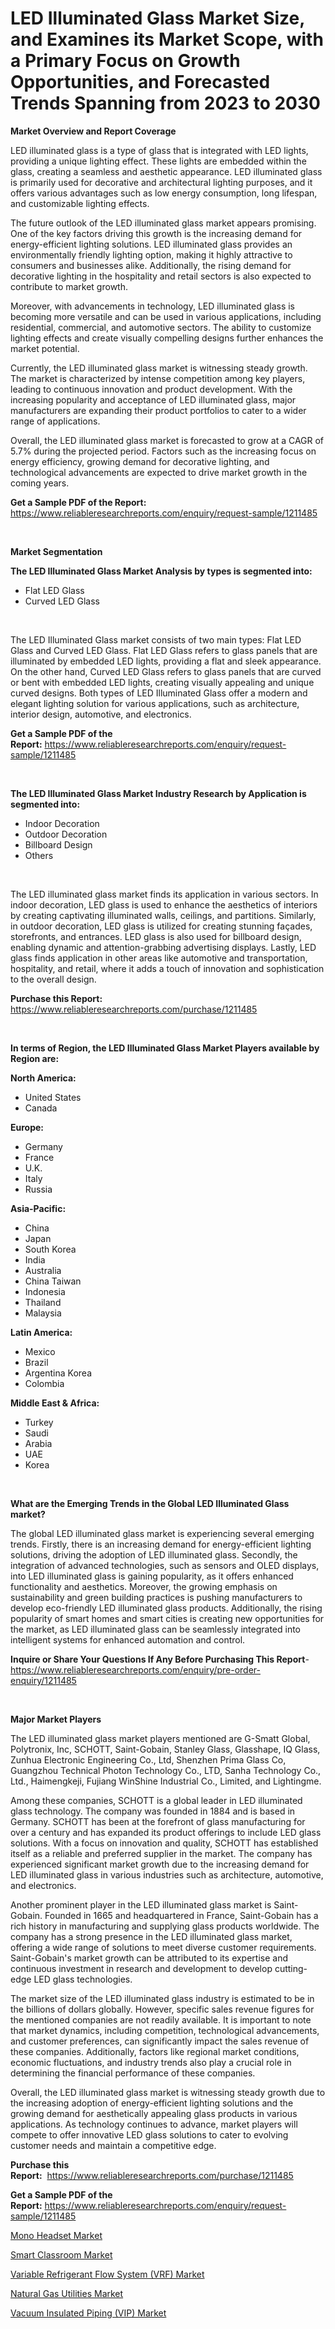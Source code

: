 <p><h1>LED Illuminated Glass Market Size, and Examines its Market Scope, with a Primary Focus on Growth Opportunities, and Forecasted Trends Spanning from 2023 to 2030</h1></p><p><strong>Market Overview and Report Coverage</strong></p>
<p><p>LED illuminated glass is a type of glass that is integrated with LED lights, providing a unique lighting effect. These lights are embedded within the glass, creating a seamless and aesthetic appearance. LED illuminated glass is primarily used for decorative and architectural lighting purposes, and it offers various advantages such as low energy consumption, long lifespan, and customizable lighting effects.</p><p>The future outlook of the LED illuminated glass market appears promising. One of the key factors driving this growth is the increasing demand for energy-efficient lighting solutions. LED illuminated glass provides an environmentally friendly lighting option, making it highly attractive to consumers and businesses alike. Additionally, the rising demand for decorative lighting in the hospitality and retail sectors is also expected to contribute to market growth.</p><p>Moreover, with advancements in technology, LED illuminated glass is becoming more versatile and can be used in various applications, including residential, commercial, and automotive sectors. The ability to customize lighting effects and create visually compelling designs further enhances the market potential.</p><p>Currently, the LED illuminated glass market is witnessing steady growth. The market is characterized by intense competition among key players, leading to continuous innovation and product development. With the increasing popularity and acceptance of LED illuminated glass, major manufacturers are expanding their product portfolios to cater to a wider range of applications.</p><p>Overall, the LED illuminated glass market is forecasted to grow at a CAGR of 5.7% during the projected period. Factors such as the increasing focus on energy efficiency, growing demand for decorative lighting, and technological advancements are expected to drive market growth in the coming years.</p></p>
<p><strong>Get a Sample PDF of the Report:</strong> <a href="https://www.reliableresearchreports.com/enquiry/request-sample/1211485">https://www.reliableresearchreports.com/enquiry/request-sample/1211485</a></p>
<p>&nbsp;</p>
<p><strong>Market Segmentation</strong></p>
<p><strong>The LED Illuminated Glass Market Analysis by types is segmented into:</strong></p>
<p><ul><li>Flat LED Glass</li><li>Curved LED Glass</li></ul></p>
<p>&nbsp;</p>
<p><p>The LED Illuminated Glass market consists of two main types: Flat LED Glass and Curved LED Glass. Flat LED Glass refers to glass panels that are illuminated by embedded LED lights, providing a flat and sleek appearance. On the other hand, Curved LED Glass refers to glass panels that are curved or bent with embedded LED lights, creating visually appealing and unique curved designs. Both types of LED Illuminated Glass offer a modern and elegant lighting solution for various applications, such as architecture, interior design, automotive, and electronics.</p></p>
<p><strong>Get a Sample PDF of the Report:</strong>&nbsp;<a href="https://www.reliableresearchreports.com/enquiry/request-sample/1211485">https://www.reliableresearchreports.com/enquiry/request-sample/1211485</a></p>
<p>&nbsp;</p>
<p><strong>The LED Illuminated Glass Market Industry Research by Application is segmented into:</strong></p>
<p><ul><li>Indoor Decoration</li><li>Outdoor Decoration</li><li>Billboard Design</li><li>Others</li></ul></p>
<p>&nbsp;</p>
<p><p>The LED illuminated glass market finds its application in various sectors. In indoor decoration, LED glass is used to enhance the aesthetics of interiors by creating captivating illuminated walls, ceilings, and partitions. Similarly, in outdoor decoration, LED glass is utilized for creating stunning façades, storefronts, and entrances. LED glass is also used for billboard design, enabling dynamic and attention-grabbing advertising displays. Lastly, LED glass finds application in other areas like automotive and transportation, hospitality, and retail, where it adds a touch of innovation and sophistication to the overall design.</p></p>
<p><strong>Purchase this Report:</strong>&nbsp; <a href="https://www.reliableresearchreports.com/purchase/1211485">https://www.reliableresearchreports.com/purchase/1211485</a></p>
<p>&nbsp;</p>
<p><strong>In terms of Region, the LED Illuminated Glass Market Players available by Region are:</strong></p>
<p>
    <p> <strong> North America: </strong>
        <ul>
            <li>United States</li>
            <li>Canada</li>
        </ul>
        </p> 
    <p> <strong> Europe: </strong>
        <ul>
            <li>Germany</li>
            <li>France</li>
            <li>U.K.</li>
            <li>Italy</li>
            <li>Russia</li>
        </ul>
        </p> 
    <p> <strong> Asia-Pacific: </strong>
        <ul>
            <li>China</li>
            <li>Japan</li>
            <li>South Korea</li>
            <li>India</li>
            <li>Australia</li>
            <li>China Taiwan</li>
            <li>Indonesia</li>
            <li>Thailand</li>
            <li>Malaysia</li>
        </ul>
        </p> 
    <p> <strong> Latin America: </strong>
        <ul>
            <li>Mexico</li>
            <li>Brazil</li>
            <li>Argentina Korea</li>
            <li>Colombia</li>
        </ul>
        </p> 
    <p> <strong> Middle East & Africa: </strong>
        <ul>
            <li>Turkey</li>
            <li>Saudi</li>
            <li>Arabia</li>
            <li>UAE</li>
            <li>Korea</li>
        </ul>
    </p>
    </p>
<p>&nbsp;</p>
<p><strong>What are the Emerging Trends in the Global LED Illuminated Glass market?</strong></p>
<p><p>The global LED illuminated glass market is experiencing several emerging trends. Firstly, there is an increasing demand for energy-efficient lighting solutions, driving the adoption of LED illuminated glass. Secondly, the integration of advanced technologies, such as sensors and OLED displays, into LED illuminated glass is gaining popularity, as it offers enhanced functionality and aesthetics. Moreover, the growing emphasis on sustainability and green building practices is pushing manufacturers to develop eco-friendly LED illuminated glass products. Additionally, the rising popularity of smart homes and smart cities is creating new opportunities for the market, as LED illuminated glass can be seamlessly integrated into intelligent systems for enhanced automation and control.</p></p>
<p><strong>Inquire or Share Your Questions If Any Before Purchasing This Report</strong>- <a href="https://www.reliableresearchreports.com/enquiry/pre-order-enquiry/1211485">https://www.reliableresearchreports.com/enquiry/pre-order-enquiry/1211485</a></p>
<p>&nbsp;</p>
<p><strong>Major Market Players</strong></p>
<p><p>The LED illuminated glass market players mentioned are G-Smatt Global, Polytronix, Inc, SCHOTT, Saint-Gobain, Stanley Glass, Glasshape, IQ Glass, Zunhua Electronic Engineering Co., Ltd, Shenzhen Prima Glass Co, Guangzhou Technical Photon Technology Co., LTD, Sanha Technology Co., Ltd., Haimengkeji, Fujiang WinShine Industrial Co., Limited, and Lightingme.</p><p>Among these companies, SCHOTT is a global leader in LED illuminated glass technology. The company was founded in 1884 and is based in Germany. SCHOTT has been at the forefront of glass manufacturing for over a century and has expanded its product offerings to include LED glass solutions. With a focus on innovation and quality, SCHOTT has established itself as a reliable and preferred supplier in the market. The company has experienced significant market growth due to the increasing demand for LED illuminated glass in various industries such as architecture, automotive, and electronics.</p><p>Another prominent player in the LED illuminated glass market is Saint-Gobain. Founded in 1665 and headquartered in France, Saint-Gobain has a rich history in manufacturing and supplying glass products worldwide. The company has a strong presence in the LED illuminated glass market, offering a wide range of solutions to meet diverse customer requirements. Saint-Gobain's market growth can be attributed to its expertise and continuous investment in research and development to develop cutting-edge LED glass technologies.</p><p>The market size of the LED illuminated glass industry is estimated to be in the billions of dollars globally. However, specific sales revenue figures for the mentioned companies are not readily available. It is important to note that market dynamics, including competition, technological advancements, and customer preferences, can significantly impact the sales revenue of these companies. Additionally, factors like regional market conditions, economic fluctuations, and industry trends also play a crucial role in determining the financial performance of these companies.</p><p>Overall, the LED illuminated glass market is witnessing steady growth due to the increasing adoption of energy-efficient lighting solutions and the growing demand for aesthetically appealing glass products in various applications. As technology continues to advance, market players will compete to offer innovative LED glass solutions to cater to evolving customer needs and maintain a competitive edge.</p></p>
<p><strong>Purchase this Report:</strong>&nbsp;&nbsp;<a href="https://www.reliableresearchreports.com/purchase/1211485">https://www.reliableresearchreports.com/purchase/1211485</a></p>
<p></p>
<p><strong>Get a Sample PDF of the Report:</strong>&nbsp;<a href="https://www.reliableresearchreports.com/enquiry/request-sample/1211485">https://www.reliableresearchreports.com/enquiry/request-sample/1211485</a></p>
<p><p><a href="https://github.com/WillieWoodard/Market-Research-Report-List-1/blob/main/mono-headset-market.md">Mono Headset Market</a></p><p><a href="https://medium.com/@avarobertson1969/smart-classroom-market-analysis-its-cagr-market-segmentation-and-global-industry-overview-4f3f60e779a5">Smart Classroom Market</a></p><p><a href="https://www.linkedin.com/pulse/variable-refrigerant-flow-system-vrf-market-size-share-fprgc/">Variable Refrigerant Flow System (VRF) Market</a></p><p><a href="https://medium.com/@annarussell1981/natural-gas-utilities-market-report-reveals-the-latest-trends-and-growth-opportunities-of-this-ae01cbc74d88">Natural Gas Utilities Market</a></p><p><a href="https://www.linkedin.com/pulse/vacuum-insulated-piping-vip-market-insights-players-forecast-8rqnc/">Vacuum Insulated Piping (VIP) Market</a></p></p>